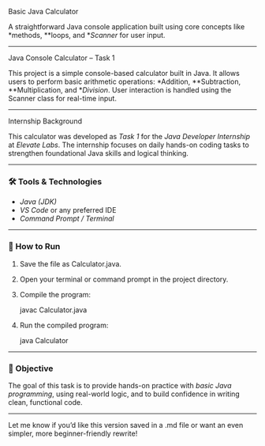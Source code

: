 
 Basic Java Calculator

A straightforward Java console application built using core concepts like *methods, **loops, and **Scanner* for user input.

---

 Java Console Calculator – Task 1

This project is a simple console-based calculator built in Java. It allows users to perform basic arithmetic operations: *Addition, **Subtraction, **Multiplication, and **Division*. User interaction is handled using the Scanner class for real-time input.

---

 Internship Background

This calculator was developed as *Task 1* for the *Java Developer Internship* at *Elevate Labs*. The internship focuses on daily hands-on coding tasks to strengthen foundational Java skills and logical thinking.

---

### 🛠 Tools & Technologies

* *Java (JDK)*
* *VS Code* or any preferred IDE
* *Command Prompt / Terminal*

---

### 🚀 How to Run

1. Save the file as Calculator.java.
2. Open your terminal or command prompt in the project directory.
3. Compile the program:

   
   javac Calculator.java
   
4. Run the compiled program:

   
   java Calculator
   

---

### 🎯 Objective

The goal of this task is to provide hands-on practice with *basic Java programming*, using real-world logic, and to build confidence in writing clean, functional code.

---

Let me know if you’d like this version saved in a .md file or want an even simpler, more beginner-friendly rewrite!
